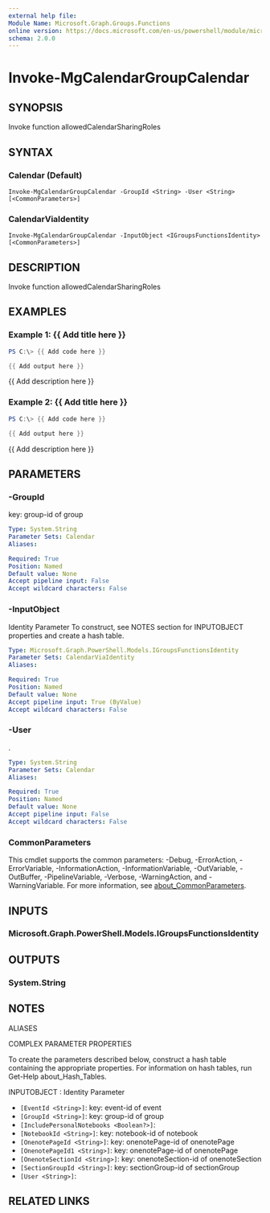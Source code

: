 ```yaml
---
external help file:
Module Name: Microsoft.Graph.Groups.Functions
online version: https://docs.microsoft.com/en-us/powershell/module/microsoft.graph.groups.functions/invoke-mgcalendargroupcalendar
schema: 2.0.0
---
```


# Invoke-MgCalendarGroupCalendar

## SYNOPSIS
Invoke function allowedCalendarSharingRoles

## SYNTAX

### Calendar (Default)
```
Invoke-MgCalendarGroupCalendar -GroupId <String> -User <String> [<CommonParameters>]
```

### CalendarViaIdentity
```
Invoke-MgCalendarGroupCalendar -InputObject <IGroupsFunctionsIdentity> [<CommonParameters>]
```

## DESCRIPTION
Invoke function allowedCalendarSharingRoles

## EXAMPLES

### Example 1: {{ Add title here }}
```powershell
PS C:\> {{ Add code here }}

{{ Add output here }}
```

{{ Add description here }}

### Example 2: {{ Add title here }}
```powershell
PS C:\> {{ Add code here }}

{{ Add output here }}
```

{{ Add description here }}

## PARAMETERS

### -GroupId
key: group-id of group

```yaml
Type: System.String
Parameter Sets: Calendar
Aliases:

Required: True
Position: Named
Default value: None
Accept pipeline input: False
Accept wildcard characters: False
```

### -InputObject
Identity Parameter
To construct, see NOTES section for INPUTOBJECT properties and create a hash table.

```yaml
Type: Microsoft.Graph.PowerShell.Models.IGroupsFunctionsIdentity
Parameter Sets: CalendarViaIdentity
Aliases:

Required: True
Position: Named
Default value: None
Accept pipeline input: True (ByValue)
Accept wildcard characters: False
```

### -User
.

```yaml
Type: System.String
Parameter Sets: Calendar
Aliases:

Required: True
Position: Named
Default value: None
Accept pipeline input: False
Accept wildcard characters: False
```

### CommonParameters
This cmdlet supports the common parameters: -Debug, -ErrorAction, -ErrorVariable, -InformationAction, -InformationVariable, -OutVariable, -OutBuffer, -PipelineVariable, -Verbose, -WarningAction, and -WarningVariable. For more information, see [about_CommonParameters](http://go.microsoft.com/fwlink/?LinkID=113216).

## INPUTS

### Microsoft.Graph.PowerShell.Models.IGroupsFunctionsIdentity

## OUTPUTS

### System.String

## NOTES

ALIASES

COMPLEX PARAMETER PROPERTIES

To create the parameters described below, construct a hash table containing the appropriate properties. For information on hash tables, run Get-Help about_Hash_Tables.


INPUTOBJECT <IGroupsFunctionsIdentity>: Identity Parameter
  - `[EventId <String>]`: key: event-id of event
  - `[GroupId <String>]`: key: group-id of group
  - `[IncludePersonalNotebooks <Boolean?>]`: 
  - `[NotebookId <String>]`: key: notebook-id of notebook
  - `[OnenotePageId <String>]`: key: onenotePage-id of onenotePage
  - `[OnenotePageId1 <String>]`: key: onenotePage-id of onenotePage
  - `[OnenoteSectionId <String>]`: key: onenoteSection-id of onenoteSection
  - `[SectionGroupId <String>]`: key: sectionGroup-id of sectionGroup
  - `[User <String>]`: 

## RELATED LINKS

